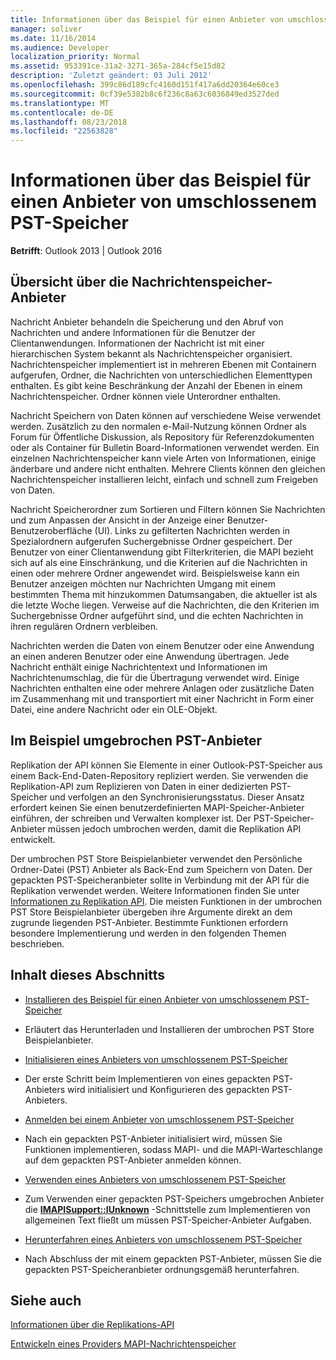 ```yaml
---
title: Informationen über das Beispiel für einen Anbieter von umschlossenem PST-Speicher
manager: soliver
ms.date: 11/16/2014
ms.audience: Developer
localization_priority: Normal
ms.assetid: 953391ce-31a2-3271-365a-284cf5e15d82
description: 'Zuletzt geändert: 03 Juli 2012'
ms.openlocfilehash: 399c86d189cfc4160d151f417a6dd20364e60ce3
ms.sourcegitcommit: 0cf39e5382b8c6f236c8a63c6036849ed3527ded
ms.translationtype: MT
ms.contentlocale: de-DE
ms.lasthandoff: 08/23/2018
ms.locfileid: "22563828"
---
```

# <a name="about-the-sample-wrapped-pst-store-provider"></a>Informationen über das Beispiel für einen Anbieter von umschlossenem PST-Speicher

 
  
**Betrifft**: Outlook 2013 | Outlook 2016 
  
## <a name="overview-of-message-store-providers"></a>Übersicht über die Nachrichtenspeicher-Anbieter

Nachricht Anbieter behandeln die Speicherung und den Abruf von Nachrichten und andere Informationen für die Benutzer der Clientanwendungen. Informationen der Nachricht ist mit einer hierarchischen System bekannt als Nachrichtenspeicher organisiert. Nachrichtenspeicher implementiert ist in mehreren Ebenen mit Containern aufgerufen, Ordner, die Nachrichten von unterschiedlichen Elementtypen enthalten. Es gibt keine Beschränkung der Anzahl der Ebenen in einem Nachrichtenspeicher. Ordner können viele Unterordner enthalten.
  
Nachricht Speichern von Daten können auf verschiedene Weise verwendet werden. Zusätzlich zu den normalen e-Mail-Nutzung können Ordner als Forum für Öffentliche Diskussion, als Repository für Referenzdokumenten oder als Container für Bulletin Board-Informationen verwendet werden. Ein einzelnen Nachrichtenspeicher kann viele Arten von Informationen, einige änderbare und andere nicht enthalten. Mehrere Clients können den gleichen Nachrichtenspeicher installieren leicht, einfach und schnell zum Freigeben von Daten.
  
Nachricht Speicherordner zum Sortieren und Filtern können Sie Nachrichten und zum Anpassen der Ansicht in der Anzeige einer Benutzer-Benutzeroberfläche (UI). Links zu gefilterten Nachrichten werden in Spezialordnern aufgerufen Suchergebnisse Ordner gespeichert. Der Benutzer von einer Clientanwendung gibt Filterkriterien, die MAPI bezieht sich auf als eine Einschränkung, und die Kriterien auf die Nachrichten in einen oder mehrere Ordner angewendet wird. Beispielsweise kann ein Benutzer anzeigen möchten nur Nachrichten Umgang mit einem bestimmten Thema mit hinzukommen Datumsangaben, die aktueller ist als die letzte Woche liegen. Verweise auf die Nachrichten, die den Kriterien im Suchergebnisse Ordner aufgeführt sind, und die echten Nachrichten in ihren regulären Ordnern verbleiben.
  
Nachrichten werden die Daten von einem Benutzer oder eine Anwendung an einen anderen Benutzer oder eine Anwendung übertragen. Jede Nachricht enthält einige Nachrichtentext und Informationen im Nachrichtenumschlag, die für die Übertragung verwendet wird. Einige Nachrichten enthalten eine oder mehrere Anlagen oder zusätzliche Daten im Zusammenhang mit und transportiert mit einer Nachricht in Form einer Datei, eine andere Nachricht oder ein OLE-Objekt.
  
## <a name="the-sample-wrapped-pst-store-provider"></a>Im Beispiel umgebrochen PST-Anbieter

Replikation der API können Sie Elemente in einer Outlook-PST-Speicher aus einem Back-End-Daten-Repository repliziert werden. Sie verwenden die Replikation-API zum Replizieren von Daten in einer dedizierten PST-Speicher und verfolgen an den Synchronisierungsstatus. Dieser Ansatz erfordert keinen Sie einen benutzerdefinierten MAPI-Speicher-Anbieter einführen, der schreiben und Verwalten komplexer ist. Der PST-Speicher-Anbieter müssen jedoch umbrochen werden, damit die Replikation API entwickelt.
  
Der umbrochen PST Store Beispielanbieter verwendet den Persönliche Ordner-Datei (PST) Anbieter als Back-End zum Speichern von Daten. Der gepackten PST-Speicheranbieter sollte in Verbindung mit der API für die Replikation verwendet werden. Weitere Informationen finden Sie unter [Informationen zu Replikation API](about-the-replication-api.md). Die meisten Funktionen in der umbrochen PST Store Beispielanbieter übergeben ihre Argumente direkt an dem zugrunde liegenden PST-Anbieter. Bestimmte Funktionen erfordern besondere Implementierung und werden in den folgenden Themen beschrieben.
  
## <a name="in-this-section"></a>Inhalt dieses Abschnitts

- [Installieren des Beispiel für einen Anbieter von umschlossenem PST-Speicher](installing-the-sample-wrapped-pst-store-provider.md)
    
- Erläutert das Herunterladen und Installieren der umbrochen PST Store Beispielanbieter.
    
- [Initialisieren eines Anbieters von umschlossenem PST-Speicher](initializing-a-wrapped-pst-store-provider.md)
    
- Der erste Schritt beim Implementieren von eines gepackten PST-Anbieters wird initialisiert und Konfigurieren des gepackten PST-Anbieters.
    
- [Anmelden bei einem Anbieter von umschlossenem PST-Speicher](logging-on-to-a-wrapped-pst-store-provider.md)
    
- Nach ein gepackten PST-Anbieter initialisiert wird, müssen Sie Funktionen implementieren, sodass MAPI- und die MAPI-Warteschlange auf dem gepackten PST-Anbieter anmelden können.
    
- [Verwenden eines Anbieters von umschlossenem PST-Speicher](using-a-wrapped-pst-store-provider.md)
    
- Zum Verwenden einer gepackten PST-Speichers umgebrochen Anbieter die **[IMAPISupport::IUnknown](imapisupportiunknown.md)** -Schnittstelle zum Implementieren von allgemeinen Text fließt um müssen PST-Speicher-Anbieter Aufgaben. 
    
- [Herunterfahren eines Anbieters von umschlossenem PST-Speicher](shutting-down-a-wrapped-pst-store-provider.md)
    
- Nach Abschluss der mit einem gepackten PST-Anbieter, müssen Sie die gepackten PST-Speicheranbieter ordnungsgemäß herunterfahren.
    
## <a name="see-also"></a>Siehe auch



[Informationen über die Replikations-API](about-the-replication-api.md)
  
[Entwickeln eines Providers MAPI-Nachrichtenspeicher](developing-a-mapi-message-store-provider.md)

